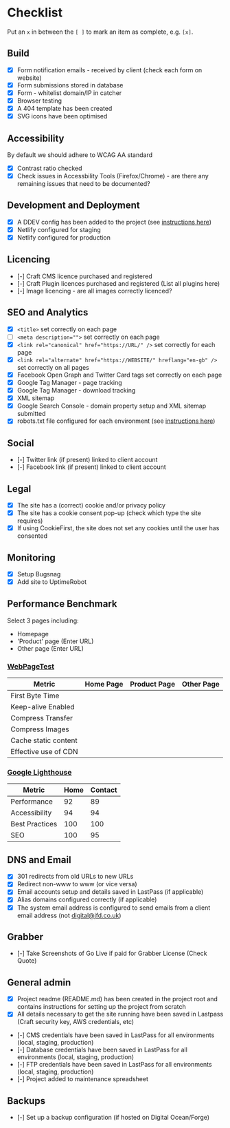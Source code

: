 # Checklist

Put an `x` in between the `[ ]` to mark an item as complete, e.g. `[x]`.

## Build
- [x] Form notification emails - received by client (check each form on website)
- [x] Form submissions stored in database
- [x] Form - whitelist domain/IP in catcher
- [x] Browser testing
- [x] A 404 template has been created
- [x] SVG icons have been optimised

## Accessibility
By default we should adhere to WCAG AA standard
- [x] Contrast ratio checked
- [x] Check issues in Accessbility Tools (Firefox/Chrome) - are there any remaining issues that need to be documented?

## Development and Deployment
- [x] A DDEV config has been added to the project (see [instructions here](https://github.com/jamesforddesign/wiki/wiki/DDEV))
- [x] Netlify configured for staging
- [x] Netlify configured for production

## Licencing
- [-] Craft CMS licence purchased and registered
- [-] Craft Plugin licences purchased and registered (List all plugins here)
- [-] Image licencing - are all images correctly licenced?

## SEO and Analytics
- [x] `<title>` set correctly on each page
- [ ] `<meta description="">` set correctly on each page
- [x] `<link rel="canonical" href="https://URL/" />` set correctly for each page
- [x] `<link rel="alternate" href="https://WEBSITE/" hreflang="en-gb" />` set correctly on all pages
- [x] Facebook Open Graph and Twitter Card tags set correctly on each page
- [x] Google Tag Manager - page tracking
- [x] Google Tag Manager - download tracking
- [x] XML sitemap
- [x] Google Search Console - domain property setup and XML sitemap submitted
- [x] robots.txt file configured for each environment (see [instructions here](https://github.com/jamesforddesign/wiki/wiki/robots.txt))

## Social
- [-] Twitter link (if present) linked to client account
- [-] Facebook link (if present) linked to client account

## Legal
- [x] The site has a (correct) cookie and/or privacy policy
- [x] The site has a cookie consent pop-up (check which type the site requires)
- [x] If using CookieFirst, the site does not set any cookies until the user has consented

## Monitoring
- [x] Setup Bugsnag
- [x] Add site to UptimeRobot

## Performance Benchmark
Select 3 pages including:
- Homepage
- 'Product' page (Enter URL)
- Other page (Enter URL)

### [WebPageTest](https://www.webpagetest.org/)

| Metric                 | Home Page    | Product Page | Other Page   |
|------------------------|--------------|--------------|--------------|
| First Byte Time        |              |              |              |
| Keep-alive Enabled     |              |              |              |
| Compress Transfer      |              |              |              |
| Compress Images        |              |              |              |
| Cache static content   |              |              |              |
| Effective use of CDN   |              |              |              |

### [Google Lighthouse](https://web.dev/)

| Metric                 | Home  |Contact| 
|------------------------|-------|-------|
| Performance            |  92   |  89   |       
| Accessibility          |  94   |  94   |       
| Best Practices         |  100  |  100  |       
| SEO                    |  100  |  95   |       

## DNS and Email
- [x] 301 redirects from old URLs to new URLs
- [x] Redirect non-www to www (or vice versa)
- [x] Email accounts setup and details saved in LastPass (if applicable)
- [x] Alias domains configured correctly (if applicable)
- [x] The system email address is configured to send emails from a client email address (not digital@jfd.co.uk)

## Grabber
- [-] Take Screenshots of Go Live if paid for Grabber License (Check Quote)

## General admin
- [x] Project readme (README.md) has been created in the project root and contains instructions for setting up the project from scratch
- [x] All details necessary to get the site running have been saved in Lastpass (Craft security key, AWS credentials, etc)
- [-] CMS credentials have been saved in LastPass for all environments (local, staging, production)
- [-] Database credentials have been saved in LastPass for all environments (local, staging, production)
- [-] FTP credentials have been saved in LastPass for all environments (local, staging, production)
- [-] Project added to maintenance spreadsheet

## Backups
- [-] Set up a backup configuration (if hosted on Digital Ocean/Forge)